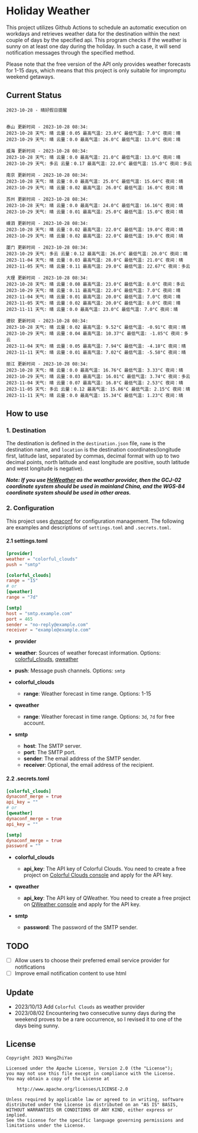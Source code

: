 # Holiday Weather

This project utilizes Github Actions to schedule an automatic execution on workdays and retrieves weather data for the destination within the next couple of days by the  specified api.
This program checks if the weather is sunny on at least one day during the holiday. In such a case, it will send notification messages through the specified method.

Please note that the free version of the API only provides weather forecasts for 1-15 days, which means that this project is only suitable for impromptu weekend getaways.

## Current Status

```
2023-10-28 - 晴好假日提醒


泰山 更新时间 - 2023-10-28 08:34:
2023-10-28 天气: 晴 云量：0.05 最高气温: 23.0°C 最低气温: 7.0°C 夜间：晴
2023-10-29 天气: 晴 云量：0.0 最高气温: 26.0°C 最低气温: 13.0°C 夜间：晴

威海 更新时间 - 2023-10-28 08:34:
2023-10-28 天气: 晴 云量：0.0 最高气温: 21.0°C 最低气温: 13.0°C 夜间：晴
2023-10-29 天气: 多云 云量：0.17 最高气温: 22.0°C 最低气温: 15.0°C 夜间：多云

南京 更新时间 - 2023-10-28 08:34:
2023-10-28 天气: 晴 云量：0.0 最高气温: 25.0°C 最低气温: 15.64°C 夜间：晴
2023-10-29 天气: 晴 云量：0.02 最高气温: 26.0°C 最低气温: 16.0°C 夜间：晴

苏州 更新时间 - 2023-10-28 08:34:
2023-10-28 天气: 晴 云量：0.0 最高气温: 24.0°C 最低气温: 16.16°C 夜间：晴
2023-10-29 天气: 晴 云量：0.01 最高气温: 25.0°C 最低气温: 15.0°C 夜间：晴

嵊泗 更新时间 - 2023-10-28 08:34:
2023-10-28 天气: 晴 云量：0.02 最高气温: 22.0°C 最低气温: 19.0°C 夜间：晴
2023-10-29 天气: 晴 云量：0.02 最高气温: 22.0°C 最低气温: 19.0°C 夜间：晴

厦门 更新时间 - 2023-10-28 08:34:
2023-10-29 天气: 多云 云量：0.12 最高气温: 26.0°C 最低气温: 20.0°C 夜间：晴
2023-11-04 天气: 晴 云量：0.03 最高气温: 28.0°C 最低气温: 21.0°C 夜间：晴
2023-11-05 天气: 晴 云量：0.11 最高气温: 29.0°C 最低气温: 22.67°C 夜间：多云

大理 更新时间 - 2023-10-28 08:34:
2023-10-28 天气: 晴 云量：0.08 最高气温: 23.0°C 最低气温: 8.0°C 夜间：多云
2023-10-29 天气: 晴 云量：0.11 最高气温: 22.0°C 最低气温: 7.0°C 夜间：晴
2023-11-04 天气: 晴 云量：0.01 最高气温: 20.0°C 最低气温: 7.0°C 夜间：晴
2023-11-05 天气: 晴 云量：0.02 最高气温: 20.0°C 最低气温: 8.0°C 夜间：晴
2023-11-11 天气: 晴 云量：0.0 最高气温: 23.0°C 最低气温: 7.0°C 夜间：晴

德钦 更新时间 - 2023-10-28 08:34:
2023-10-28 天气: 晴 云量：0.02 最高气温: 9.52°C 最低气温: -0.91°C 夜间：晴
2023-10-29 天气: 晴 云量：0.04 最高气温: 10.37°C 最低气温: -1.85°C 夜间：多云
2023-11-04 天气: 晴 云量：0.05 最高气温: 7.94°C 最低气温: -4.18°C 夜间：晴
2023-11-11 天气: 晴 云量：0.01 最高气温: 7.02°C 最低气温: -5.58°C 夜间：晴

丽江 更新时间 - 2023-10-28 08:34:
2023-10-28 天气: 晴 云量：0.0 最高气温: 16.76°C 最低气温: 3.33°C 夜间：晴
2023-10-29 天气: 晴 云量：0.03 最高气温: 16.01°C 最低气温: 3.74°C 夜间：多云
2023-11-04 天气: 晴 云量：0.07 最高气温: 16.8°C 最低气温: 2.53°C 夜间：晴
2023-11-05 天气: 多云 云量：0.12 最高气温: 15.86°C 最低气温: 2.15°C 夜间：晴
2023-11-11 天气: 晴 云量：0.0 最高气温: 15.34°C 最低气温: 1.23°C 夜间：晴

```

## How to use

### 1. Destination

The destination is defined in the `destination.json` file, `name` is the destination name, and `location` is the destination coordinates(longitude first, latitude last, separated by commas, decimal format with up to two decimal points, north latitude and east longitude are positive, south latitude and west longitude is negative).

***Note: If you use [HeWeather](https://dev.qweather.com/docs/) as the weather provider, then the GCJ-02 coordinate system should be used in mainland China, and the WGS-84 coordinate system should be used in other areas.***

### 2. Configuration

This project uses [dynaconf](https://github.com/dynaconf/dynaconf) for configuration management. The following are examples and descriptions of `settings.toml`  and `.secrets.toml`.

#### 2.1 settings.toml

```toml
[provider]
weather = "colorful_clouds"
push = "smtp"

[colorful_clouds]
range = "15"
# or
[qweather]
range = "7d"

[smtp]
host = "smtp.example.com"
port = 465
sender = "no-reply@example.com"
receiver = "example@example.com"
```
-  **provider**
  - **weather**: Sources of weather forecast information. Options: [colorful_clouds](https://docs.caiyunapp.com/docs/daily), [qweather](https://dev.qweather.com/docs/api/weather/weather-daily-forecast/)
  - **push**: Message push channels. Options: `smtp`

- **colorful_clouds**
  - **range**:  Weather forecast in time range. Options: 1-15

- **qweather**
  - **range**: Weather forecast in time range. Options: `3d`, `7d` for free account.

- **smtp**
  - **host**: The SMTP server.
  - **port**: The SMTP port.
  - **sender**: The email address of the SMTP sender.
  - **receiver**: Optional, the email address of the recipient.

#### 2.2 .secrets.toml

```toml
[colorful_clouds]
dynaconf_merge = true
api_key = ""
# or
[qweather]
dynaconf_merge = true
api_key = ""

[smtp]
dynaconf_merge = true
password = ""
```

- **colorful_clouds**
  - **api_key**:  The API key of Colorful Clouds. You need to create a free project on [Colorful Clouds console](https://platform.caiyunapp.com/dashboard/index) and apply for the API key.

- **qweather**
  - **api_key**: The API key of QWeather. You need to create a free project on [QWeather console](https://console.qweather.com/#/console) and apply for the API key.

- **smtp**
  - **password**: The password of the SMTP sender.


## TODO

- [ ] Allow users to choose their preferred email service provider for notifications
- [ ] Improve email notification content to use html

## Update
- 2023/10/13 Add `Colorful Clouds` as weather provider 
- 2023/08/02 Encountering two consecutive sunny days during the weekend proves to be a rare occurrence, so I revised it to one of the days being sunny.

## License

    Copyright 2023 WangZhiYao
    
    Licensed under the Apache License, Version 2.0 (the "License");
    you may not use this file except in compliance with the License.
    You may obtain a copy of the License at
    
        http://www.apache.org/licenses/LICENSE-2.0
    
    Unless required by applicable law or agreed to in writing, software
    distributed under the License is distributed on an "AS IS" BASIS,
    WITHOUT WARRANTIES OR CONDITIONS OF ANY KIND, either express or implied.
    See the License for the specific language governing permissions and
    limitations under the License.
